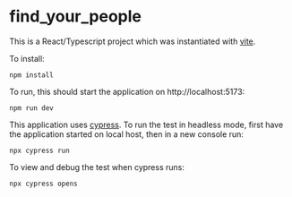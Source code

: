 # find_your_people

 This is a React/Typescript project which was instantiated with [vite](https://vite.dev/).

 To install:

 ```
npm install
```

To run, this should start the application on http://localhost:5173:

```
npm run dev
```

This application uses [cypress](https://www.cypress.io/). To run the test in headless mode, first have the application started on local host, then in a new console run:
```
npx cypress run
```

To view and debug the test when cypress runs:
```
npx cypress opens
```

